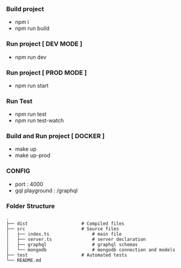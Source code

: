 ### Build project
- npm i
- npm run build

### Run project [ DEV MODE ]
- npm run dev

### Run project [ PROD MODE ]
- npm run start

### Run Test
- npm run test
- npm run test-watch

### Build and Run project [ DOCKER ]
- make up
- make up-prod

### CONFIG
- port : 4000
- gql playground : /graphql

### Folder Structure

    .
    ├── dist                    # Compiled files
    ├── src                     # Source files
    │   ├── index.ts                # main file
    │   ├── server.ts               # server declaration
    │   ├── graphql                 # graphql schemas
    │   └── mongodb                 # mongodb connection and models
    ├── test                    # Automated tests
    └── README.md
